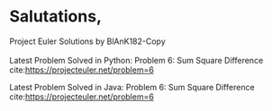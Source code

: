 # Salutations,

Project Euler Solutions by BlAnK182-Copy<br/>
<br/>
Latest Problem Solved in Python: Problem 6: Sum Square Difference<br/>
cite:https://projecteuler.net/problem=6
<br/>
  
Latest Problem Solved in Java: Problem 6: Sum Square Difference<br/>
cite:https://projecteuler.net/problem=6
<br/>
